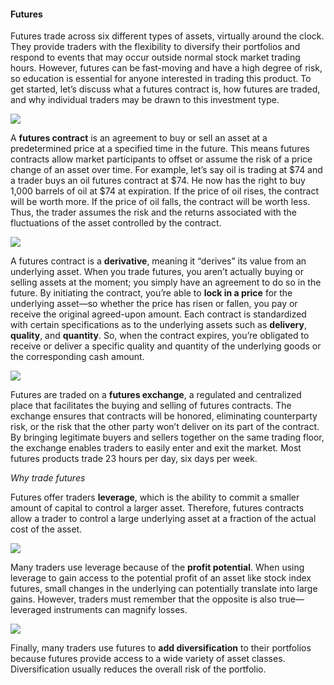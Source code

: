 #### Futures

Futures trade across six different types of assets, virtually around the clock. They provide traders with the flexibility to diversify their portfolios and respond to events that may occur outside normal stock market trading hours. However, futures can be fast-moving and have a high degree of risk, so education is essential for anyone interested in trading this product. To get started, let’s discuss what a futures contract is, how futures are traded, and why individual traders may be drawn to this investment type.

![](https://education.ameritrade.com/content/cms/images/FT_Lesson1_10.1.jpg)

A  **futures contract**  is an agreement to buy or sell an asset at a predetermined price at a specified time in the future. This means futures contracts allow market participants to offset or assume the risk of a price change of an asset over time. For example, let’s say oil is trading at $74 and a trader buys an oil futures contract at $74. He now has the right to buy 1,000 barrels of oil at $74 at expiration. If the price of oil rises, the contract will be worth more. If the price of oil falls, the contract will be worth less. Thus, the trader assumes the risk and the returns associated with the fluctuations of the asset controlled by the contract.

![](https://education.ameritrade.com/content/cms/images/FT_Lesson1_10.2.jpg)

A futures contract is a  **derivative**, meaning it “derives” its value from an underlying asset. When you trade futures, you aren’t actually buying or selling assets at the moment; you simply have an agreement to do so in the future. By initiating the contract, you’re able to  **lock in a price** for the underlying asset—so whether the price has risen or fallen, you pay or receive the original agreed-upon amount. Each contract is standardized with certain specifications as to the underlying assets such as  **delivery**,  **quality**, and  **quantity**. So, when the contract expires, you’re obligated to receive or deliver a specific quality and quantity of the underlying goods or the corresponding cash amount.

![](https://education.ameritrade.com/content/cms/images/FT_Lesson1_10.3.jpg)

Futures are traded on a  **futures exchange**, a regulated and centralized place that facilitates the buying and selling of futures contracts. The exchange ensures that contracts will be honored, eliminating counterparty risk, or the risk that the other party won’t deliver on its part of the contract. By bringing legitimate buyers and sellers together on the same trading floor, the exchange enables traders to easily enter and exit the market. Most futures products trade 23 hours per day, six days per week.

*Why trade futures* 

Futures offer traders  **leverage**, which is the ability to commit a smaller amount of capital to control a larger asset. Therefore, futures contracts allow a trader to control a large underlying asset at a fraction of the actual cost of the asset.

![](https://education.ameritrade.com/content/cms/images/FT_Lesson1_10.4.jpg)

Many traders use leverage because of the  **profit potential**. When using leverage to gain access to the potential profit of an asset like stock index futures, small changes in the underlying can potentially translate into large gains. However, traders must remember that the opposite is also true—leveraged instruments can magnify losses.

![](https://education.ameritrade.com/content/cms/images/FT_Lesson1_10.5.gif)

Finally, many traders use futures to  **add diversification**  to their portfolios because futures provide access to a wide variety of asset classes. Diversification usually reduces the overall risk of the portfolio.


<!--stackedit_data:
eyJoaXN0b3J5IjpbMTA5NDc2MjEwNV19
-->